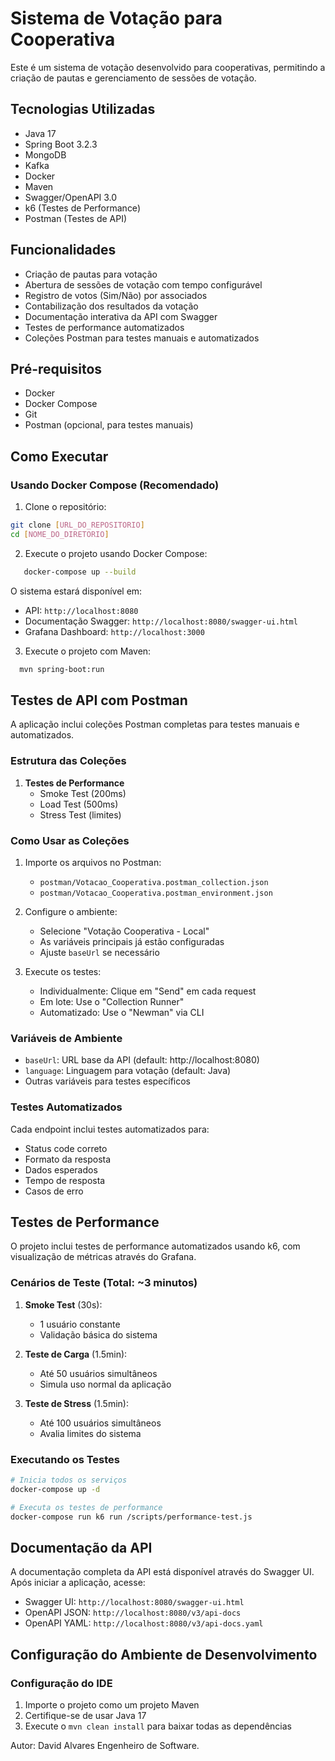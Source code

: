 # Sistema de Votação para Cooperativa

Este é um sistema de votação desenvolvido para cooperativas, permitindo a criação de pautas e gerenciamento de sessões de votação.

## Tecnologias Utilizadas

- Java 17
- Spring Boot 3.2.3
- MongoDB
- Kafka
- Docker
- Maven
- Swagger/OpenAPI 3.0
- k6 (Testes de Performance)
- Postman (Testes de API)

## Funcionalidades

- Criação de pautas para votação
- Abertura de sessões de votação com tempo configurável
- Registro de votos (Sim/Não) por associados
- Contabilização dos resultados da votação
- Documentação interativa da API com Swagger
- Testes de performance automatizados
- Coleções Postman para testes manuais e automatizados

## Pré-requisitos

- Docker
- Docker Compose
- Git
- Postman (opcional, para testes manuais)

## Como Executar

### Usando Docker Compose (Recomendado)

1. Clone o repositório:
```bash
git clone [URL_DO_REPOSITORIO]
cd [NOME_DO_DIRETORIO]
```

2. Execute o projeto usando Docker Compose:
```bash
   docker-compose up --build
```

O sistema estará disponível em:
- API: `http://localhost:8080`
- Documentação Swagger: `http://localhost:8080/swagger-ui.html`
- Grafana Dashboard: `http://localhost:3000`

3. Execute o projeto com Maven:
```bash
  mvn spring-boot:run
```

## Testes de API com Postman

A aplicação inclui coleções Postman completas para testes manuais e automatizados.

### Estrutura das Coleções

1. **Testes de Performance**
   - Smoke Test (200ms)
   - Load Test (500ms)
   - Stress Test (limites)

### Como Usar as Coleções

1. Importe os arquivos no Postman:
   - `postman/Votacao_Cooperativa.postman_collection.json`
   - `postman/Votacao_Cooperativa.postman_environment.json`

2. Configure o ambiente:
   - Selecione "Votação Cooperativa - Local"
   - As variáveis principais já estão configuradas
   - Ajuste `baseUrl` se necessário

3. Execute os testes:
   - Individualmente: Clique em "Send" em cada request
   - Em lote: Use o "Collection Runner"
   - Automatizado: Use o "Newman" via CLI

### Variáveis de Ambiente

- `baseUrl`: URL base da API (default: http://localhost:8080)
- `language`: Linguagem para votação (default: Java)
- Outras variáveis para testes específicos

### Testes Automatizados

Cada endpoint inclui testes automatizados para:
- Status code correto
- Formato da resposta
- Dados esperados
- Tempo de resposta
- Casos de erro

## Testes de Performance

O projeto inclui testes de performance automatizados usando k6, com visualização de métricas através do Grafana.

### Cenários de Teste (Total: ~3 minutos)

1. **Smoke Test** (30s):
   - 1 usuário constante
   - Validação básica do sistema

2. **Teste de Carga** (1.5min):
   - Até 50 usuários simultâneos
   - Simula uso normal da aplicação

3. **Teste de Stress** (1.5min):
   - Até 100 usuários simultâneos
   - Avalia limites do sistema

### Executando os Testes

```bash
# Inicia todos os serviços
docker-compose up -d

# Executa os testes de performance
docker-compose run k6 run /scripts/performance-test.js
```

## Documentação da API

A documentação completa da API está disponível através do Swagger UI. Após iniciar a aplicação, acesse:

- Swagger UI: `http://localhost:8080/swagger-ui.html`
- OpenAPI JSON: `http://localhost:8080/v3/api-docs`
- OpenAPI YAML: `http://localhost:8080/v3/api-docs.yaml`

## Configuração do Ambiente de Desenvolvimento

### Configuração do IDE

1. Importe o projeto como um projeto Maven
2. Certifique-se de usar Java 17
3. Execute o `mvn clean install` para baixar todas as dependências

Autor: David Alvares Engenheiro de Software.
